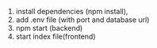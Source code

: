 1. install dependencies (npm install),
2. add .env file (with port and database url)
3. npm start (backend)
4. start index file(frontend)
